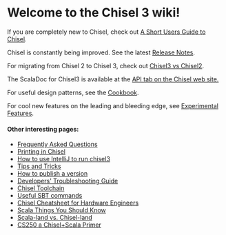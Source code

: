 # **Welcome to the Chisel 3 wiki!**

If you are completely new to Chisel, check out [A Short Users Guide to Chisel](Short-Users-Guide-to-Chisel).

Chisel is constantly being improved.  See the latest [Release Notes](release-notes-17-05-03).

For migrating from Chisel 2 to Chisel 3, check out [Chisel3 vs Chisel2](Chisel3-vs-Chisel2).

The ScalaDoc for Chisel3 is available at the [API tab on the Chisel web site.](https://chisel.eecs.berkeley.edu/api/)

For useful design patterns, see the [Cookbook](Cookbook).

For cool new features on the leading and bleeding edge, see [Experimental Features](Experimental-Features).

#### Other interesting pages:
* [Frequently Asked Questions](Frequently-Asked-Questions)
* [Printing in Chisel](Printing-in-Chisel)
* [How to use IntelliJ to run chisel3](intellij-setup)
* [Tips and Tricks](tips-and-tricks)
* [How to publish a version](how-to-publish)
* [Developers' Troubleshooting Guide](troubleshooting)
* [Chisel Toolchain](chisel-toolchain)
* [Useful SBT commands](useful-sbt-commands)
* [Chisel Cheatsheet for Hardware Engineers](ChiselSheet)
* [Scala Things You Should Know](Scala-Things-You-Should-Know)
* [Scala-land vs. Chisel-land](Scala-land-vs.-Chisel-land)
* [CS250 a Chisel+Scala Primer](CS250-Chisel+Scala-Primer)

